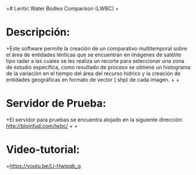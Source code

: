 +# Lentic Water Bodies Comparison (LWBC)
 +<h1>Descripción:</h1>
 +Este software permite la creación de un comparativo multitemporal sobre el área de entidades lénticas que se encuentran en imágenes de satélite tipo radar a las cuales se les realiza un recorte para seleccionar una zona de estudio específica, como resultado de proceso se obtiene un histograma de la variación en el tiempo del área del recurso hídrico y la creación de entidades geográficas en formato de vector (.shp) de cada imagen.
 +
 +<h1>Servidor de Prueba:</h1>
 +El servidor para pruebas se encuentra alojado en la siguiente dirección: <a href="http://bioinfud.com/lwbc/">http://bioinfud.com/lwbc/</a>
 +
 +<h1>Video-tutorial:</h1>
 +<a href="https://youtu.be/Lj-Hwipqb_g">https://youtu.be/Lj-Hwipqb_g</a>
